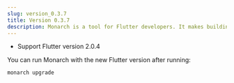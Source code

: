 ```yaml
---
slug: version_0.3.7
title: Version 0.3.7
description: Monarch is a tool for Flutter developers. It makes building beautiful apps a simpler and faster experience.
---
```


- Support Flutter version 2.0.4

You can run Monarch with the new Flutter version after running:
```
monarch upgrade
```
